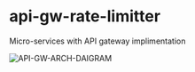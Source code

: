# api-gw-rate-limitter
Micro-services with API gateway implimentation

![API-GW-ARCH-DAIGRAM](https://github.com/zeeshanzsh/api-gw-rate-limitter/assets/30749560/943e5a5f-9d63-4a18-8de9-84436e4283ab)

